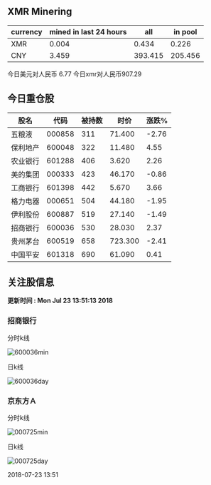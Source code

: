 ## XMR Minering

|currency|mined in last 24 hours|all|in pool|
|---|---|---|---|
|XMR|0.004|0.434|0.226|
|CNY|3.459|393.415|205.456|

今日美元对人民币 6.77	今日xmr对人民币907.29


## 今日重仓股 

|股名|代码|被持数|时价|涨跌%|
|---|---|---|---|---|
|五粮液|000858|311|71.400|-2.76|
|保利地产|600048|322|11.480|4.55|
|农业银行|601288|406|3.620|2.26|
|美的集团|000333|423|46.170|-0.86|
|工商银行|601398|442|5.670|3.66|
|格力电器|000651|504|44.180|-1.95|
|伊利股份|600887|519|27.140|-1.49|
|招商银行|600036|530|28.030|2.37|
|贵州茅台|600519|658|723.300|-2.41|
|中国平安|601318|690|61.090|0.41|

## 关注股信息
**更新时间 : Mon Jul 23 13:51:13 2018**
### 招商银行 
分时k线

![600036min](http://image.sinajs.cn/newchart/min/n/sh600036.gif)

日k线

![600036day](http://image.sinajs.cn/newchart/daily/n/sh600036.gif)

### 京东方Ａ 
分时k线

![000725min](http://image.sinajs.cn/newchart/min/n/sz000725.gif)

日k线

![000725day](http://image.sinajs.cn/newchart/daily/n/sz000725.gif)

2018-07-23 13:51